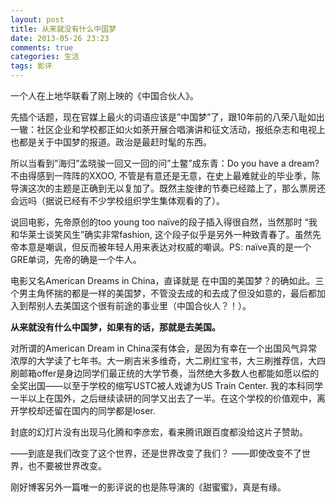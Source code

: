 ```yaml
---
layout: post
title: 从来就没有什么中国梦
date: 2013-05-26 23:23
comments: true
categories: 生活 
tags: 影评
---
```

一个人在上地华联看了刚上映的《中国合伙人》。

先插个话题，现在官媒上最火的词语应该是”中国梦”了，跟10年前的八荣八耻如出一辙：社区企业和学校都正如火如荼开展合唱演讲和征文活动，报纸杂志和电视上也都是关于中国梦的报道。政治是最赶时髦的东西。

所以当看到”海归”孟晓骏一回又一回的问”土鳖”成东青：Do you have a dream? 不由得感到一阵阵的XXOO, 不管是有意还是无意，在史上最难就业的毕业季，陈导演这次的主题是正确到无以复加了。既然主旋律的节奏已经踏上了，那么票房还会远吗（据说已经有不少学校组织学生集体观看的了）。

说回电影，先帝原创的too young too naïve的段子插入得很自然，当然那时 “我和华莱士谈笑风生”确实非常fashion, 这个段子似乎是另外一种致青春了。虽然先帝本意是嘲讽，但反而被年轻人用来表达对权威的嘲讽。PS: naïve真的是一个GRE单词，先帝的确是一个牛人。

电影又名American Dreams in China，直译就是 在中国的美国梦？的确如此。三个男主角怀揣的都是一样的美国梦，不管没去成的和去成了但没如意的，最后都加入到帮别人去美国这个很有前途的事业里（中国合伙人？！）。

**从来就没有什么中国梦，如果有的话，那就是去美国。**

对所谓的American Dream in China深有体会，是因为有幸在一个出国风气异常浓厚的大学读了七年书。大一刷吉米多维奇，大二刷红宝书，大三刷推荐信，大四刷邮箱offer是身边同学们最正统的大学节奏，当然绝大多数人也都能如愿以偿的全奖出国——以至于学校的缩写USTC被人戏谑为US Train Center. 我的本科同学一半以上在国外，之后继续读研的同学又出去了一半。在这个学校的价值观中，离开学校却还留在国内的同学都是loser.

封底的幻灯片没有出现马化腾和李彦宏，看来腾讯跟百度都没给这片子赞助。

——到底是我们改变了这个世界，还是世界改变了我们？
——即使改变不了世界，也不要被世界改变。

刚好博客另外一篇唯一的影评说的也是陈导演的《甜蜜蜜》，真是有缘。

